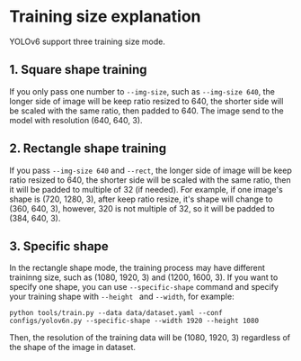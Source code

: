 # Training size explanation

YOLOv6 support three training size mode.

## 1. Square shape training
If you only pass one number to  `--img-size`, such as `--img-size 640`, the longer side of image will be keep ratio resized to 640, the shorter side will be scaled with the same ratio, then padded to 640. The image send to the model with resolution (640, 640, 3).

## 2. Rectangle shape training
If you pass `--img-size 640` and `--rect`, the longer side of image will be keep ratio resized to 640, the shorter side will be scaled with the same ratio, then it will be padded to multiple of 32 (if needed).
For example, if one image's shape is (720, 1280, 3), after keep ratio resize, it's shape will change to (360, 640, 3), however, 320 is not multiple of 32, so it will be padded to (384, 640, 3).

## 3. Specific shape

In the rectangle shape mode, the training process may have different traininng size, such as (1080, 1920, 3) and (1200, 1600, 3). If you want to specify one shape, you can use `--specific-shape` command and specify your training shape with `--height ` and `--width`, for example:
```
python tools/train.py --data data/dataset.yaml --conf configs/yolov6n.py --specific-shape --width 1920 --height 1080
```
Then, the resolution of the training data will be (1080, 1920, 3) regardless of the shape of the image in dataset.
